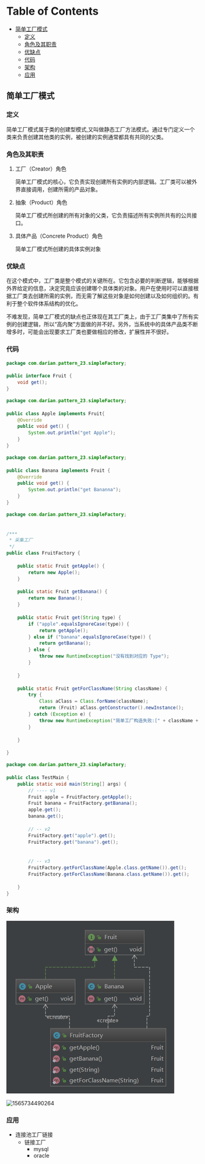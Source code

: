 # Table of Contents

  * [简单工厂模式](#简单工厂模式)
    * [定义](#定义)
    * [角色及其职责](#角色及其职责)
    * [优缺点](#优缺点)
    * [代码](#代码)
    * [架构](#架构)
    * [应用](#应用)


## 简单工厂模式

### 定义

简单工厂模式属于类的创建型模式,又叫做静态工厂方法模式。通过专门定义一个类来负责创建其他类的实例，被创建的实例通常都具有共同的父类。

### 角色及其职责

1. 工厂（Creator）角色

   简单工厂模式的核心，它负责实现创建所有实例的内部逻辑。工厂类可以被外界直接调用，创建所需的产品对象。

2. 抽象（Product）角色

   简单工厂模式所创建的所有对象的父类，它负责描述所有实例所共有的公共接口。

3. 具体产品（Concrete Product）角色

   简单工厂模式所创建的具体实例对象

### 优缺点

在这个模式中，工厂类是整个模式的关键所在。它包含必要的判断逻辑，能够根据外界给定的信息，决定究竟应该创建哪个具体类的对象。用户在使用时可以直接根据工厂类去创建所需的实例，而无需了解这些对象是如何创建以及如何组织的。有利于整个软件体系结构的优化。


不难发现，简单工厂模式的缺点也正体现在其工厂类上，由于工厂类集中了所有实例的创建逻辑，所以“高内聚”方面做的并不好。另外，当系统中的具体产品类不断增多时，可能会出现要求工厂类也要做相应的修改，扩展性并不很好。 



### 代码



```java
package com.darian.pattern_23.simpleFactory;

public interface Fruit {
    void get();
}

```



```java
package com.darian.pattern_23.simpleFactory;

public class Apple implements Fruit{
    @Override
    public void get() {
        System.out.println("get Apple");
    }
}

```



```java
package com.darian.pattern_23.simpleFactory;

public class Banana implements Fruit {
    @Override
    public void get() {
        System.out.println("get Bananna");
    }
}

```



```java
package com.darian.pattern_23.simpleFactory;


/***
 * 采集工厂
 */
public class FruitFactory {

    public static Fruit getApple() {
        return new Apple();
    }

    public static Fruit getBanana() {
        return new Banana();
    }

    public static Fruit get(String type) {
        if ("apple".equalsIgnoreCase(type)) {
            return getApple();
        } else if ("banana".equalsIgnoreCase(type)) {
            return getBanana();
        } else {
            throw new RuntimeException("没有找到对应的 Type");
        }

    }

    public static Fruit getForClassName(String className) {
        try {
            Class aClass = Class.forName(className);
            return (Fruit) aClass.getConstructor().newInstance();
        } catch (Exception e) {
            throw new RuntimeException("简单工厂构造失败:[" + className + "]", e);
        }

    }

}

```



```java
package com.darian.pattern_23.simpleFactory;

public class TestMain {
    public static void main(String[] args) {
        // ---- v1
        Fruit apple = FruitFactory.getApple();
        Fruit banana = FruitFactory.getBanana();
        apple.get();
        banana.get();

        // -- v2
        FruitFactory.get("apple").get();
        FruitFactory.get("banana").get();


        // -- v3
        FruitFactory.getForClassName(Apple.class.getName()).get();
        FruitFactory.getForClassName(Banana.class.getName()).get();

    }
}

```

### 架构

![1565807515229](assets/1565807515229.png)

![1565734490264](assets/1565734490264.png)



### 应用

- 连接池工厂链接
  - 链接工厂
    - mysql
    - oracle

